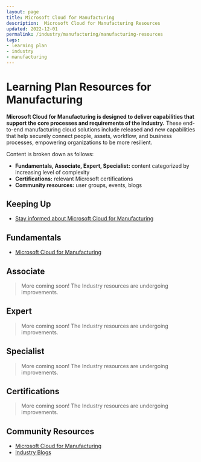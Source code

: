 ```yaml
---
layout: page
title: Microsoft Cloud for Manufacturing
description:  Microsoft Cloud for Manufacturing Resources
updated: 2022-12-01
permalink: /industry/manufacturing/manufacturing-resources
tags:
- learning plan
- industry
- manufacturing
---
```


# Learning Plan Resources for Manufacturing

**Microsoft Cloud for Manufacturing is designed to deliver capabilities that support the core processes and requirements of the industry.** These end-to-end manufacturing cloud solutions include released and new capabilities that help securely connect people, assets, workflow, and business processes, empowering organizations to be more resilient.

Content is broken down as follows:

* **Fundamentals, Associate, Expert, Specialist:** content categorized by increasing level of complexity
* **Certifications:** relevant Microsoft certifications
* **Community resources:** user groups, events, blogs

## Keeping Up

* [Stay informed about Microsoft Cloud for Manufacturing](https://info.microsoft.com/ww-landing-Manufacturing-StayInformed.html)

## Fundamentals

* [Microsoft Cloud for Manufacturing](https://www.microsoft.com/en-us/industry/manufacturing/microsoft-cloud-for-manufacturing)

## Associate

> More coming soon! The Industry resources are undergoing improvements.

## Expert

> More coming soon! The Industry resources are undergoing improvements.

## Specialist

> More coming soon! The Industry resources are undergoing improvements.

## Certifications

> More coming soon! The Industry resources are undergoing improvements.

## Community Resources

* [Microsoft Cloud for Manufacturing](https://www.microsoft.com/en-us/industry/manufacturing/microsoft-cloud-for-manufacturing)
* [Industry Blogs](https://cloudblogs.microsoft.com/industry-blog/)